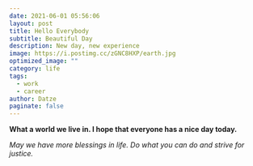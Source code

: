 ```yaml
---
date: 2021-06-01 05:56:06
layout: post
title: Hello Everybody
subtitle: Beautiful Day
description: New day, new experience
image: https://i.postimg.cc/zGNC8HXP/earth.jpg
optimized_image: ""
category: life
tags:
  - work
  - career
author: Datze
paginate: false
---
```

**What a world we live in. I hope that everyone has a nice day today.** 

*May we have more blessings in life. Do what you can do and strive for justice.*